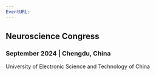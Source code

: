 ```yaml
---
EventURL: 
---
```


## Neuroscience Congress

### September 2024 | Chengdu, China

University of Electronic Science and Technology of China
